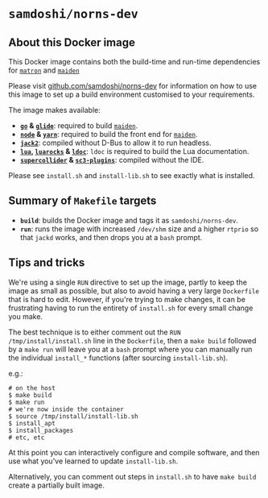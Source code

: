 # `samdoshi/norns-dev`

## About this Docker image

This Docker image contains both the build-time and run-time dependencies for [`matron`][matron] and [`maiden`][maiden]

Please visit [github.com/samdoshi/norns-dev][norns-dev] for information on how to use this image to set up a build environment customised to your requirements.

[matron]: https://github.com/monome/norns
[maiden]: https://github.com/monome/maiden
[norns-dev]: https://github.com/samdoshi/norns-dev

The image makes available:

 - **[`go`][go] & [`glide`][glide]**: required to build [`maiden`][maiden].
 - **[`node`][node] & [`yarn`][yarn]**: required to build the front end for [`maiden`][maiden].
 - **[`jack2`][jack2]**: compiled without D-Bus to allow it to run headless.
 - **[`lua`][lua], [`luarocks`][luarocks] & [`ldoc`][ldoc]**: `ldoc` is required to build the Lua documentation.
 - **[`supercollider`][supercollider] & [`sc3-plugins`][sc3-plugins]**: compiled without the IDE.
 
Please see `install.sh` and `install-lib.sh` to see exactly what is installed.
 
[go]: https://golang.org/
[glide]: https://glide.sh/
[jack2]: http://www.jackaudio.org/
[lua]: http://www.lua.org/
[luarocks]: https://luarocks.org/
[ldoc]: http://stevedonovan.github.io/ldoc/
[supercollider]: https://supercollider.github.io/
[sc3-plugins]: https://supercollider.github.io/sc3-plugins/
[node]: https://nodejs.org/en/
[yarn]: https://yarnpkg.com/en/

## Summary of `Makefile` targets

 - **`build`**: builds the Docker image and tags it as `samdoshi/norns-dev`.
 - **`run`**: runs the image with increased `/dev/shm` size and a higher `rtprio` so that `jackd` works, and then drops you at a `bash` prompt.

## Tips and tricks

We're using a single `RUN` directive to set up the image, partly to keep the image as small as possible, but also to avoid having a very large `Dockerfile` that is hard to edit. However, if you're trying to make changes, it can be frustrating having to run the entirety of `install.sh` for every small change you make.

The best technique is to either comment out the `RUN /tmp/install/install.sh` line in the `Dockerfile`, then a `make build` followed by a `make run` will leave you at a `bash` prompt where you can manually run the individual `install_*` functions (after sourcing `install-lib.sh`).

e.g.:

```
# on the host
$ make build
$ make run
# we're now inside the container
$ source /tmp/install/install-lib.sh
$ install_apt
$ install_packages
# etc, etc
```

At this point you can interactively configure and compile software, and then use what you've learned to update `install-lib.sh`.

Alternatively, you can comment out steps in `install.sh` to have `make build` create a partially built image.


